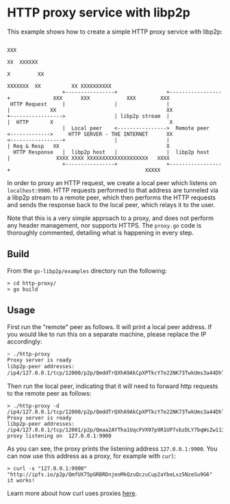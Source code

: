 # HTTP proxy service with libp2p

This example shows how to create a simple HTTP proxy service with libp2p:

```
                                                                                                    XXX
                                                                                                   XX  XXXXXX
                                                                                                  X         XX
                                                                                        XXXXXXX  XX          XX XXXXXXXXXX
                  +----------------+                +-----------------+              XXX      XXX            XXX        XXX
 HTTP Request     |                |                |                 |             XX                                    XX
+----------------->                | libp2p stream  |                 |  HTTP       X                                      X
                  |  Local peer    <---------------->  Remote peer    <------------->     HTTP SERVER - THE INTERNET      XX
<-----------------+                |                |                 | Req & Resp   XX                                   X
  HTTP Response   |  libp2p host   |                |  libp2p host    |               XXXX XXXX XXXXXXXXXXXXXXXXXXXX   XXXX
                  +----------------+                +-----------------+                                            XXXXX
```

In order to proxy an HTTP request, we create a local peer which listens on `localhost:9900`. HTTP requests performed to that address are tunneled via a libp2p stream to a remote peer, which then performs the HTTP requests and sends the response back to the local peer, which relays it to the user.

Note that this is a very simple approach to a proxy, and does not perform any header management, nor supports HTTPS. The `proxy.go` code is thoroughly commented, detailing what is happening in every step.

## Build

From the `go-libp2p/examples` directory run the following:

```
> cd http-proxy/
> go build
```

## Usage

First run the "remote" peer as follows. It will print a local peer address. If you would like to run this on a separate machine, please replace the IP accordingly:

```sh
> ./http-proxy
Proxy server is ready
libp2p-peer addresses:
/ip4/127.0.0.1/tcp/12000/p2p/QmddTrQXhA9AkCpXPTkcY7e22NK73TwkUms3a44DhTKJTD
```

Then run the local peer, indicating that it will need to forward http requests to the remote peer as follows:

```
> ./http-proxy -d /ip4/127.0.0.1/tcp/12000/p2p/QmddTrQXhA9AkCpXPTkcY7e22NK73TwkUms3a44DhTKJTD
Proxy server is ready
libp2p-peer addresses:
/ip4/127.0.0.1/tcp/12001/p2p/Qmaa2AYTha1UqcFVX97p9R1UP7vbzDLY7bqWsZw1135QvN
proxy listening on  127.0.0.1:9900
```

As you can see, the proxy prints the listening address `127.0.0.1:9900`. You can now use this address as a proxy, for example with `curl`:

```
> curl -x "127.0.0.1:9900" "http://ipfs.io/p2p/QmfUX75pGRBRDnjeoMkQzuQczuCup2aYbeLxz5NzeSu9G6"
it works!
```

Learn more about how curl uses proxies [here](https://everything.curl.dev/usingcurl/proxies/http).
